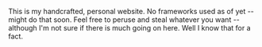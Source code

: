 This is my handcrafted, personal website. No frameworks used as of yet -- might do that soon. Feel free to peruse and steal whatever you want -- although I'm not sure if there is much going on here. Well I know that for a fact.
